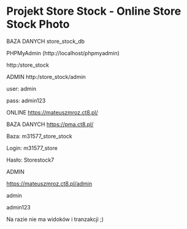 # Projekt Store Stock - Online Store Stock Photo

BAZA DANYCH
store_stock_db

PHPMyAdmin (http://localhost/phpmyadmin)

http:/store_stock

ADMIN
http:/store_stock/admin

user: admin

pass: admin123


ONLINE
https://mateuszmroz.ct8.pl/

BAZA DANYCH
https://pma.ct8.pl/

Baza: m31577_store_stock

Login: m31577_store

Hasło: Storestock7

ADMIN

https://mateuszmroz.ct8.pl/admin

admin

admin123

Na razie nie ma widoków i tranzakcji ;)
